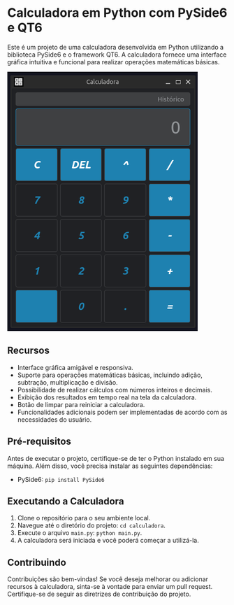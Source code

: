 # Calculadora em Python com PySide6 e QT6

Este é um projeto de uma calculadora desenvolvida em Python utilizando a biblioteca PySide6 e o framework QT6. A calculadora fornece uma interface gráfica intuitiva e funcional para realizar operações matemáticas básicas.

![Calculadora](calculadora/files/picture.png)

## Recursos

- Interface gráfica amigável e responsiva.
- Suporte para operações matemáticas básicas, incluindo adição, subtração, multiplicação e divisão.
- Possibilidade de realizar cálculos com números inteiros e decimais.
- Exibição dos resultados em tempo real na tela da calculadora.
- Botão de limpar para reiniciar a calculadora.
- Funcionalidades adicionais podem ser implementadas de acordo com as necessidades do usuário.

## Pré-requisitos

Antes de executar o projeto, certifique-se de ter o Python instalado em sua máquina. Além disso, você precisa instalar as seguintes dependências:

- PySide6: `pip install PySide6`

## Executando a Calculadora

1. Clone o repositório para o seu ambiente local.
2. Navegue até o diretório do projeto: `cd calculadora`.
3. Execute o arquivo `main.py`: `python main.py`.
4. A calculadora será iniciada e você poderá começar a utilizá-la.

## Contribuindo

Contribuições são bem-vindas! Se você deseja melhorar ou adicionar recursos à calculadora, sinta-se à vontade para enviar um pull request. Certifique-se de seguir as diretrizes de contribuição do projeto.
